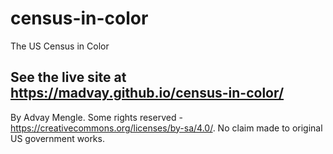 # census-in-color
The US Census in Color

## See the live site at https://madvay.github.io/census-in-color/

By Advay Mengle. Some rights reserved - https://creativecommons.org/licenses/by-sa/4.0/.  No claim made to original US government works.
